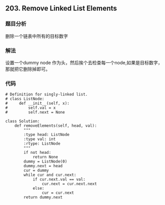 ## 203. Remove Linked List Elements

### 题目分析
删除一个链表中所有的目标数字

### 解法

设置一个dummy node 作为头，然后挨个去检查每一个node,如果是目标数字，那就把它删除掉即可。


### 代码
```
# Definition for singly-linked list.
# class ListNode:
#     def __init__(self, x):
#         self.val = x
#         self.next = None

class Solution:
    def removeElements(self, head, val):
        """
        :type head: ListNode
        :type val: int
        :rtype: ListNode
        """
        if not head:
            return None
        dummy = ListNode(0)
        dummy.next = head
        cur = dummy
        while cur and cur.next:
            if cur.next.val == val:
                cur.next = cur.next.next
            else:
                cur = cur.next
        return dummy.next
```
